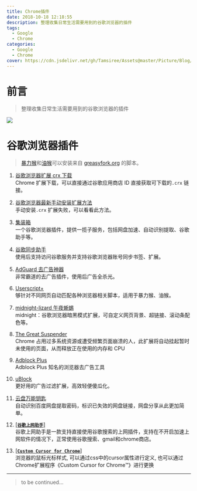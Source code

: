 ```yaml
---
title: Chrome插件
date: 2018-10-18 12:18:55
description: 整理收集日常生活需要用到的谷歌浏览器的插件
tags:
  - Google
  - Chrome
categories:
  - Google
  - Chrome
cover: https://cdn.jsdelivr.net/gh/Tamsiree/Assets@master/Picture/Blog/Cover/wallhaven-nkpxq4.jpg
---
```

# 前言
> 整理收集日常生活需要用到的谷歌浏览器的插件

![](https://cdn.jsdelivr.net/gh/Tamsiree/Assets@master/Picture/touchpal.jpeg)

# 谷歌浏览器插件

> [暴力猴](https://u13811899.ctfile.com/fs/13811899-357404497)和[油猴](https://u13811899.ctfile.com/fs/13811899-357404511)可以安装来自 [greasyfork.org](https://greasyfork.org) 的脚本。


1. [谷歌浏览器扩展 crx 下载](https://hao.su/2459/)  
Chrome 扩展下载，可以直接通过谷歌应用商店 ID 直接获取可下载的`.crx` 链接。


2. [谷歌浏览器最新手动安装扩展方法](https://hao.su/2360/)  
手动安装`.crx` 扩展失败，可以看看此方法。

3. [集装箱](https://hao.su/2814/)  
一个谷歌浏览器插件，提供一揽子服务，包括网盘加速、自动识别提取、谷歌助手等。

4. [谷歌同步助手](https://hao.su/2461/)  
使用后支持访问谷歌服务并支持谷歌浏览器账号同步书签、扩展。

5. [AdGuard 去广告神器](https://hao.su/2815/)  
非常霸道的去广告插件，使用后广告全杀光。

6. [Userscript+](https://hao.su/2570/)  
够针对不同网页自动匹配各种浏览器相关脚本，适用于暴力猴、油猴。

7. [midnight-lizard 午夜蜥蜴](https://hao.su/2480/)  
midnight：谷歌浏览器暗黑模式扩展，可自定义网页背景、超链接、滚动条配色等。

8. [The Great Suspender](https://hao.su/2631/)  
Chrome 占用过多系统资源或遭受频繁页面崩溃的人，此扩展将自动挂起暂时未使用的页面，从而释放正在使用的内存和 CPU

9. [Adblock Plus](https://hao.su/273/)  
Adblock Plus 知名的浏览器去广告工具

10. [uBlock](https://www.ublock.org/chrome/)  
更好用的广告过滤扩展，高效轻便傻瓜化。

11. [云盘万能钥匙](https://ypsuperkey.meek.com.cn/)  
自动识别百度网盘提取密码，标识已失效的网盘链接，网盘分享从此更加简单。

12. [[**`谷歌上网助手`**]](https://tamsiree.com/Google/Chrome/谷歌上网助手/)  
谷歌上网助手是一款支持直接使用谷歌搜索的上网插件，支持在不开启加速上网软件的情况下，正常使用谷歌搜索、gmail和chrome商店。

13. [[**`Custom Cursor for Chrome`**]](https://chrome.google.com/webstore/detail/custom-cursor-for-chrome/ogdlpmhglpejoiomcodnpjnfgcpmgale)  
浏览器的鼠标光标样式, 可以通过css中的cursor属性进行定义, 也可以通过Chrome扩展程序《Custom Cursor for Chrome™》进行更换


---
> to be continued...